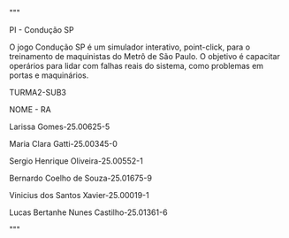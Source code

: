 """

 PI - Condução SP
 
 O jogo Condução SP é um simulador interativo, point-click, para o treinamento de maquinistas do Metrô de São Paulo. O objetivo é capacitar 
 operários para lidar com falhas reais do sistema, como problemas em portas e maquinários. 
 
 TURMA2-SUB3

 NOME - RA
 
 Larissa Gomes-25.00625-5 
 
 Maria Clara Gatti-25.00345-0 
 
 Sergio Henrique Oliveira-25.00552-1
 
 Bernardo Coelho de Souza-25.01675-9
 
 Vinicius dos Santos Xavier-25.00019-1 
 
 Lucas Bertanhe Nunes Castilho-25.01361-6 
 
"""
